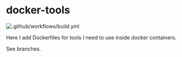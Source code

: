 # docker-tools
![.github/workflows/build.yml](https://github.com/pyguy/docker-tools/workflows/.github/workflows/build.yml/badge.svg)

Here I add Dockerfiles for tools I need to use inside docker containers.

See branches.
